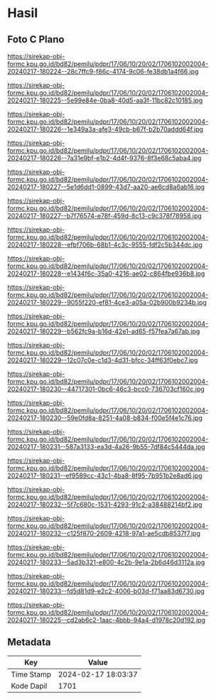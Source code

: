 # Hasil

## Foto C Plano

https://sirekap-obj-formc.kpu.go.id/bd82/pemilu/pdpr/17/06/10/20/02/1706102002004-20240217-180224--28c7ffc9-f86c-4174-9c06-fe38db1a4f66.jpg

https://sirekap-obj-formc.kpu.go.id/bd82/pemilu/pdpr/17/06/10/20/02/1706102002004-20240217-180225--5e99e84e-0ba8-40d5-aa3f-11bc82c10185.jpg

https://sirekap-obj-formc.kpu.go.id/bd82/pemilu/pdpr/17/06/10/20/02/1706102002004-20240217-180226--1e349a3a-afe3-49cb-b67f-b2b70addd64f.jpg

https://sirekap-obj-formc.kpu.go.id/bd82/pemilu/pdpr/17/06/10/20/02/1706102002004-20240217-180226--7a31e9bf-e1b2-4d4f-9376-8f3e68c5aba4.jpg

https://sirekap-obj-formc.kpu.go.id/bd82/pemilu/pdpr/17/06/10/20/02/1706102002004-20240217-180227--5e1d6dd1-0899-43d7-aa20-ae6cd8a6ab16.jpg

https://sirekap-obj-formc.kpu.go.id/bd82/pemilu/pdpr/17/06/10/20/02/1706102002004-20240217-180227--b7f76574-e78f-459d-8c13-c9c378f78958.jpg

https://sirekap-obj-formc.kpu.go.id/bd82/pemilu/pdpr/17/06/10/20/02/1706102002004-20240217-180228--efbf706b-68b1-4c3c-9555-fdf2c5b344dc.jpg

https://sirekap-obj-formc.kpu.go.id/bd82/pemilu/pdpr/17/06/10/20/02/1706102002004-20240217-180228--e1434f6c-35a0-4216-ae02-c864fbe936b8.jpg

https://sirekap-obj-formc.kpu.go.id/bd82/pemilu/pdpr/17/06/10/20/02/1706102002004-20240217-180229--9055f220-ef81-4ce3-a05a-02b900b9234b.jpg

https://sirekap-obj-formc.kpu.go.id/bd82/pemilu/pdpr/17/06/10/20/02/1706102002004-20240217-180229--b562fc9a-b16d-42e1-ad65-f57fea7a67ab.jpg

https://sirekap-obj-formc.kpu.go.id/bd82/pemilu/pdpr/17/06/10/20/02/1706102002004-20240217-180229--12c07c0e-c1d3-4d31-bfcc-34ff63f0ebc7.jpg

https://sirekap-obj-formc.kpu.go.id/bd82/pemilu/pdpr/17/06/10/20/02/1706102002004-20240217-180230--44717301-0bc6-46c3-bcc0-736703cf160c.jpg

https://sirekap-obj-formc.kpu.go.id/bd82/pemilu/pdpr/17/06/10/20/02/1706102002004-20240217-180230--59e0fd8a-8251-4a08-b834-f00e5f4e1c76.jpg

https://sirekap-obj-formc.kpu.go.id/bd82/pemilu/pdpr/17/06/10/20/02/1706102002004-20240217-180231--587a3133-ea3d-4a26-9b55-7df84c5444da.jpg

https://sirekap-obj-formc.kpu.go.id/bd82/pemilu/pdpr/17/06/10/20/02/1706102002004-20240217-180231--ef9589cc-43c1-4ba8-8f95-7b951b2e8ad6.jpg

https://sirekap-obj-formc.kpu.go.id/bd82/pemilu/pdpr/17/06/10/20/02/1706102002004-20240217-180232--5f7c680c-1531-4293-91c2-a38488214bf2.jpg

https://sirekap-obj-formc.kpu.go.id/bd82/pemilu/pdpr/17/06/10/20/02/1706102002004-20240217-180232--c125f870-2609-4218-97a1-ae5cdb8537f7.jpg

https://sirekap-obj-formc.kpu.go.id/bd82/pemilu/pdpr/17/06/10/20/02/1706102002004-20240217-180233--5ad3b321-e800-4c2b-9e1a-2b6d46d3112a.jpg

https://sirekap-obj-formc.kpu.go.id/bd82/pemilu/pdpr/17/06/10/20/02/1706102002004-20240217-180233--fd5d81d9-e2c2-4006-b03d-f71aa83d6730.jpg

https://sirekap-obj-formc.kpu.go.id/bd82/pemilu/pdpr/17/06/10/20/02/1706102002004-20240217-180225--cd2ab6c2-1aac-4bbb-94a4-d1978c20d192.jpg


## Metadata

| Key        | Value               |
| ---------- | ------------------- |
| Time Stamp | 2024-02-17 18:03:37 |
| Kode Dapil | 1701                |



